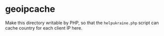 # geoipcache

Make this directory writable by PHP, so that the `helpukraine.php` script can cache country for each client IP here.